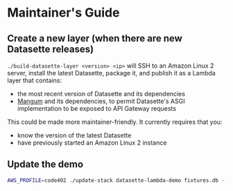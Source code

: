 # Maintainer's Guide

## Create a new layer (when there are new Datasette releases)

`./build-datasette-layer <version> <ip>` will SSH to an Amazon Linux 2 server, install the latest Datasette, package it, and publish it as a Lambda layer that contains:

- the most recent version of Datasette and its dependencies
- [Mangum](https://github.com/erm/mangum) and its dependencies, to permit Datasette's ASGI implementation to be exposed to API Gateway requests

This could be made more maintainer-friendly. It currently requires that you:

- know the version of the latest Datasette
- have previously started an Amazon Linux 2 instance

## Update the demo

```bash
AWS_PROFILE=code402 ./update-stack datasette-lambda-demo fixtures.db --metadata metadata.json.example --cors --domain datasette-demo.code402.com
```

